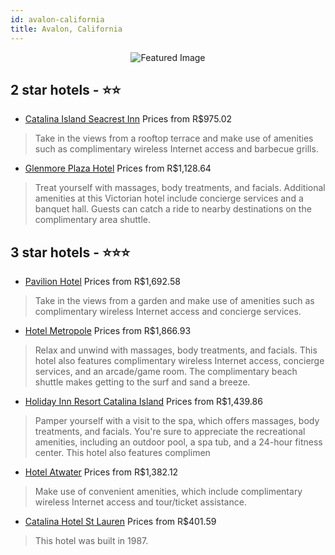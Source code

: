 ```yaml
---
id: avalon-california
title: Avalon, California
---
```


<center><img src="https://i.travelapi.com/hotels/9000000/8060000/8054300/8054213/3ed1b2ae_z.jpg" alt="Featured Image" /></center>


##  2 star hotels - ⭐️⭐️

-    [Catalina Island Seacrest Inn](https://us.hurb.com/hotels/avalon/catalina-island-seacrest-inn-JNP-JP298155?cmp=18055) Prices from R$975.02
   > Take in the views from a rooftop terrace and make use of amenities such as complimentary wireless Internet access and barbecue grills.
-    [Glenmore Plaza Hotel](https://us.hurb.com/hotels/avalon/glenmore-plaza-hotel-JNP-JP188792?cmp=18055) Prices from R$1,128.64
   > Treat yourself with massages, body treatments, and facials. Additional amenities at this Victorian hotel include concierge services and a banquet hall. Guests can catch a ride to nearby destinations on the complimentary area shuttle.

##  3 star hotels - ⭐️⭐️⭐️

-    [Pavilion Hotel](https://us.hurb.com/hotels/avalon/pavilion-hotel-JNP-JP747306?cmp=18055) Prices from R$1,692.58
   > Take in the views from a garden and make use of amenities such as complimentary wireless Internet access and concierge services.
-    [Hotel Metropole](https://us.hurb.com/hotels/avalon/hotel-metropole-JNP-JP945770?cmp=18055) Prices from R$1,866.93
   > Relax and unwind with massages, body treatments, and facials. This hotel also features complimentary wireless Internet access, concierge services, and an arcade/game room. The complimentary beach shuttle makes getting to the surf and sand a breeze.
-    [Holiday Inn Resort Catalina Island](https://us.hurb.com/hotels/avalon/holiday-inn-resort-catalina-island-JNP-JP272715?cmp=18055) Prices from R$1,439.86
   > Pamper yourself with a visit to the spa, which offers massages, body treatments, and facials. You're sure to appreciate the recreational amenities, including an outdoor pool, a spa tub, and a 24-hour fitness center. This hotel also features complimen
-    [Hotel Atwater](https://us.hurb.com/hotels/avalon/hotel-atwater-JNP-JP806849?cmp=18055) Prices from R$1,382.12
   > Make use of convenient amenities, which include complimentary wireless Internet access and tour/ticket assistance.
-    [Catalina Hotel St Lauren](https://us.hurb.com/hotels/avalon/catalina-hotel-st-lauren-JNP-JP103632?cmp=18055) Prices from R$401.59
   > This hotel was built in 1987.
